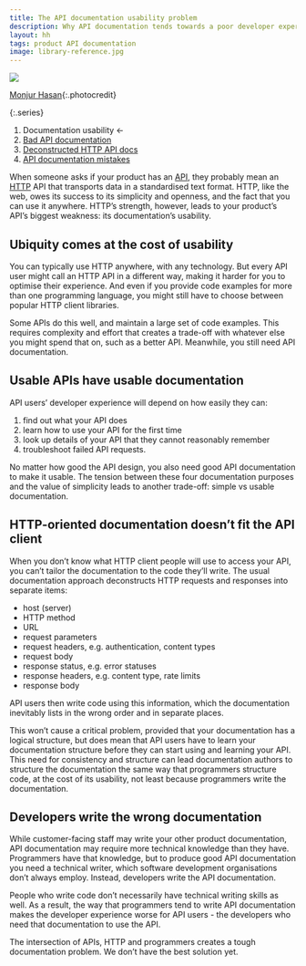 ```yaml
---
title: The API documentation usability problem
description: Why API documentation tends towards a poor developer experience
layout: hh
tags: product API documentation
image: library-reference.jpg
---
```


![](library-reference.jpg)

[Monjur Hasan](https://unsplash.com/photos/IZyAtxoPX98){:.photocredit}

{:.series}
1. Documentation usability ←
2. [Bad API documentation](developers-bad-documentation)
3. [Deconstructed HTTP API docs](deconstructed-api-documentation)
4. [API documentation mistakes](api-documentation-mistakes)

<!--
1. An API you can use from anywhere
2. No single way to call an API
3. Docs that don’t match the client
4. Developers write the docs
-->

When someone asks if your product has an [API](https://en.wikipedia.org/wiki/API), they probably mean an [HTTP](https://en.wikipedia.org/wiki/Hypertext_Transfer_Protocol) API that transports data in a standardised text format.
HTTP, like the web, owes its success to its simplicity and openness, and the fact that you can use it anywhere.
HTTP’s strength, however, leads to your product’s API’s biggest weakness: its documentation’s usability.

## Ubiquity comes at the cost of usability

You can typically use HTTP anywhere, with any technology.
But every API user might call an HTTP API in a different way, making it harder for you to optimise their experience.
And even if you provide code examples for more than one programming language, you might still have to choose between popular HTTP client libraries.

Some APIs do this well, and maintain a large set of code examples.
This requires complexity and effort that creates a trade-off with whatever else you might spend that on, such as a better API.
Meanwhile, you still need API documentation.

## Usable APIs have usable documentation

API users’ developer experience will depend on how easily they can:

1. find out what your API does
2. learn how to use your API for the first time
3. look up details of your API that they cannot reasonably remember
4. troubleshoot failed API requests.

No matter how good the API design, you also need good API documentation to make it usable.
The tension between these four documentation purposes and the value of simplicity leads to another trade-off:
simple vs usable documentation.

## HTTP-oriented documentation doesn’t fit the API client

When you don’t know what HTTP client people will use to access your API, you can’t tailor the documentation to the code they’ll write.
The usual documentation approach deconstructs HTTP requests and responses into separate items:

* host (server)
* HTTP method
* URL
* request parameters
* request headers, e.g. authentication, content types
* request body
* response status, e.g. error statuses
* response headers, e.g. content type, rate limits
* response body

API users then write code using this information, which the documentation inevitably lists in the wrong order and in separate places.

This won’t cause a critical problem, provided that your documentation has a logical structure, but does mean that API users have to learn your documentation structure before they can start using and learning your API.
This need for consistency and structure can lead documentation authors to structure the documentation the same way that programmers structure code, at the cost of its usability, not least because programmers write the documentation.

<h2 id="developers">Developers write the wrong documentation</h2>

While customer-facing staff may write your other product documentation, API documentation may require more technical knowledge than they have.
Programmers have that knowledge, but to produce good API documentation you need a technical writer, which software development organisations don’t always employ.
Instead, developers write the API documentation.

People who write code don’t necessarily have technical writing skills as well.
As a result, the way that programmers tend to write API documentation makes the developer experience worse for API users - the developers who need that documentation to use the API.

The intersection of APIs, HTTP and programmers creates a tough documentation problem.
We don’t have the best solution yet.
